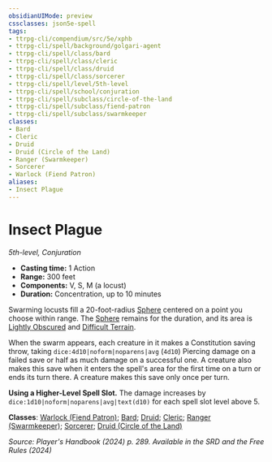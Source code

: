 ```yaml
---
obsidianUIMode: preview
cssclasses: json5e-spell
tags:
- ttrpg-cli/compendium/src/5e/xphb
- ttrpg-cli/spell/background/golgari-agent
- ttrpg-cli/spell/class/bard
- ttrpg-cli/spell/class/cleric
- ttrpg-cli/spell/class/druid
- ttrpg-cli/spell/class/sorcerer
- ttrpg-cli/spell/level/5th-level
- ttrpg-cli/spell/school/conjuration
- ttrpg-cli/spell/subclass/circle-of-the-land
- ttrpg-cli/spell/subclass/fiend-patron
- ttrpg-cli/spell/subclass/swarmkeeper
classes:
- Bard
- Cleric
- Druid
- Druid (Circle of the Land)
- Ranger (Swarmkeeper)
- Sorcerer
- Warlock (Fiend Patron)
aliases:
- Insect Plague
---
```

# Insect Plague
*5th-level, Conjuration*  


- **Casting time:** 1 Action
- **Range:** 300 feet
- **Components:** V, S, M (a locust)
- **Duration:** Concentration, up to 10 minutes

Swarming locusts fill a 20-foot-radius [Sphere](Інструменти%20ДМ/CLI/rules/variant-rules/sphere-area-of-effect-xphb.md) centered on a point you choose within range. The [Sphere](Інструменти%20ДМ/CLI/rules/variant-rules/sphere-area-of-effect-xphb.md) remains for the duration, and its area is [Lightly Obscured](Інструменти%20ДМ/CLI/rules/variant-rules/lightly-obscured-xphb.md) and [Difficult Terrain](Інструменти%20ДМ/CLI/rules/variant-rules/difficult-terrain-xphb.md).

When the swarm appears, each creature in it makes a Constitution saving throw, taking `dice:4d10|noform|noparens|avg` (`4d10`) Piercing damage on a failed save or half as much damage on a successful one. A creature also makes this save when it enters the spell's area for the first time on a turn or ends its turn there. A creature makes this save only once per turn.

**Using a Higher-Level Spell Slot.** The damage increases by `dice:1d10|noform|noparens|avg|text(d10)` for each spell slot level above 5.

**Classes**: [Warlock (Fiend Patron)](Інструменти%20ДМ/CLI/lists/list-spells-classes-fiend-patron-xphb.md "subclass=XPHB;class=XPHB"); [Bard](Інструменти%20ДМ/CLI/lists/list-spells-classes-bard.md); [Druid](Інструменти%20ДМ/CLI/lists/list-spells-classes-druid.md); [Cleric](Інструменти%20ДМ/CLI/lists/list-spells-classes-cleric.md); [Ranger (Swarmkeeper)](Інструменти%20ДМ/CLI/lists/list-spells-classes-swarmkeeper-tce.md "subclass=TCE;class=XPHB"); [Sorcerer](Інструменти%20ДМ/CLI/lists/list-spells-classes-sorcerer.md); [Druid (Circle of the Land)](Інструменти%20ДМ/CLI/lists/list-spells-classes-circle-of-the-land-xphb.md "subclass=XPHB;class=XPHB")

*Source: Player's Handbook (2024) p. 289. Available in the <span title='Systems Reference Document (5.2)'>SRD</span> and the Free Rules (2024)*